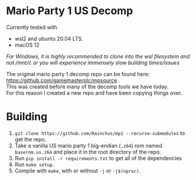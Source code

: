 # Mario Party 1 US Decomp
Currently tested with 
- wsl2 and ubuntu 20.04 LTS.
- macOS 12

*For Windows, it is highly recommended to clone into the wsl filesystem and not /mnt/c or you will experience immensely slow building times/issues*

The original mario party 1 decomp repo can be found here: https://github.com/gamemasterplc/mpsource .<br/>
This was created before many of the decomp tools we have today.<br/>
For this reason I created a new repo and have been copying things over.


# Building
1. `git clone https://github.com/Rainchus/mp1 --recurse-submodules` to get the repo.
2. Take a vanilla US mario party 1 big-endian (`.z64`) rom named `baserom.us.z64` and place it in the root directory of the repo.
3. Run `pip install -r requirements.txt` to get all of the dependencies
4. Run `make setup`.
5. Compile with `make`, with or without `-j` or `-j$(nproc)`.
